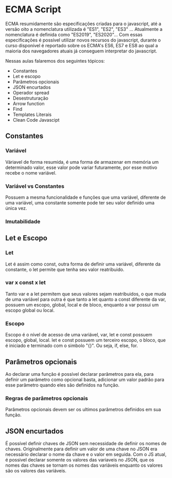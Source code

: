 # ECMA Script

ECMA resumidamente são especificações criadas para o javascript, até a versão oito a nomenclatura utilizada é "ES1", "ES2", "ES3" ...
Atualmente a nomenclatura é definida como "ES2019", "ES2020"...
Com essas especificações é possível utilizar novos recursos do javascript, durante o curso disponível é reportado sobre os ECMA's ES6, ES7 e ES8 ao qual a maioria dos navegadores atuais já conseguem interpretar do javascript.

Nessas aulas falaremos dos seguintes tópicos:

- Constantes
- Let e escopo
- Parâmetros opcionais
- JSON encurtados
- Operador spread
- Desestruturação
- Arrow function
- Find
- Templates Literais
- Clean Code Javascipt

## Constantes

### Variável

Váriavel de forma resumida, é uma forma de armazenar em memória um determinado valor, esse valor pode variar futuramente, por esse motivo recebe o nome variável.

### Variável vs Constantes

Possuem a mesma funcionalidade e funções que uma variável, diferente de uma variável, uma constante somente pode ter seu valor definido uma única vez.

### Imutabilidade

## Let e Escopo

### Let

Let é assim como const, outra forma de definir uma variável, diferente da constante, o let permite que tenha seu valor reatribuido.

### var x const x let

Tanto var e a let permitem que seus valores sejam reatribuidos, o que muda de uma variável para outra é que tanto a let quanto a const diferente da var, possuem um escopo, global, local e de bloco, enquanto a var possui um escopo global ou local.

### Escopo

Escopo é o nível de acesso de uma variável, var, let e const possuem escopo, global, local. let e const possuem um terceiro escopo, o bloco, que é iniciado e terminado com o simbolo "{}".
Ou seja, if, else, for.

## Parâmetros opcionais

Ao declarar uma função é possível declarar parâmetros para ela, para definir um parâmetro como opcional basta, adicionar um valor padrão para esse parâmetro quando eles são definidos na função.

### Regras de parâmetros opcionais

Parâmetros opcionais devem ser os ultimos parâmetros definidos em sua função.

## JSON encurtados

É possível definir chaves de JSON sem necessidade de definir os nomes de chaves. Originalmente para definir um valor de uma chave no JSON era necessário declarar o nome da chave e o valor em seguida. Com o JS atual, é possivel declarar somente os valores das variaveis no JSON, que os nomes das chaves se tornam os nomes das variáveis enquanto os valores são os valores das variáveis.
